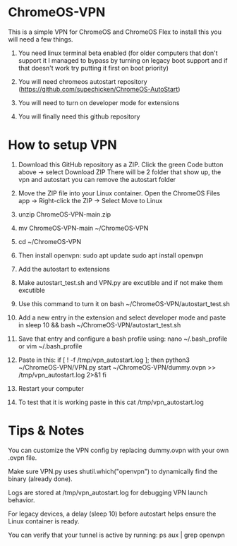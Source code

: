 # ChromeOS-VPN
This is a simple VPN for ChromeOS and ChromeOS Flex to install this you will need a few things.

1. You need linux terminal beta enabled (for older computers that don't support it I managed to bypass by turning on legacy boot support and if that doesn't work try putting it first on boot priority)

2. You will need chromeos autostart repository (https://github.com/supechicken/ChromeOS-AutoStart)

3. You will need to turn on developer mode for extensions

4. You will finally need this github repository

# How to setup VPN
1. Download this GitHub repository as a ZIP. Click the green Code button above → select Download ZIP There will be 2 folder that show up, the vpn and autostart you can remove the autostart folder

2. Move the ZIP file into your Linux container. Open the ChromeOS Files app → Right-click the ZIP → Select Move to Linux

3. unzip ChromeOS-VPN-main.zip

4. mv ChromeOS-VPN-main ~/ChromeOS-VPN

5. cd ~/ChromeOS-VPN

6. Then install openvpn:
sudo apt update
sudo apt install openvpn

7. Add the autostart to extensions

8. Make autostart_test.sh and VPN.py are excutible and if not make them excutible

9. Use this command to turn it on bash ~/ChromeOS-VPN/autostart_test.sh

10. Add a new entry in the extension and select developer mode and paste in sleep 10 && bash ~/ChromeOS-VPN/autostart_test.sh

11. Save that entry and configure a bash profile using:
nano ~/.bash_profile
or
vim ~/.bash_profile

12. Paste in this:
if [ ! -f /tmp/vpn_autostart.log ]; then
    python3 ~/ChromeOS-VPN/VPN.py start ~/ChromeOS-VPN/dummy.ovpn >> /tmp/vpn_autostart.log 2>&1
fi

13. Restart your computer

14. To test that it is working paste in this
cat /tmp/vpn_autostart.log

# Tips & Notes
You can customize the VPN config by replacing dummy.ovpn with your own .ovpn file.

Make sure VPN.py uses shutil.which("openvpn") to dynamically find the binary (already done).

Logs are stored at /tmp/vpn_autostart.log for debugging VPN launch behavior.

For legacy devices, a delay (sleep 10) before autostart helps ensure the Linux container is ready.

You can verify that your tunnel is active by running:
ps aux | grep openvpn
